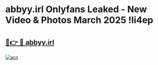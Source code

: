 # abbyy.irl Onlyfans Leaked - New Video & Photos March 2025 !li4ep

# <h2><a href="https://08bju0.iuczelnia.edu.pl?title=abbyy.irl&ref=li4ep">🔗👉 🔴 abbyy.irl</a></h2>

[![acn](https://github.com/user-attachments/assets/0f9c940e-d8b0-45ae-aac7-cd30a18b3e1c)](https://08bju0.iuczelnia.edu.pl?title=abbyy.irl&ref=li4ep)


